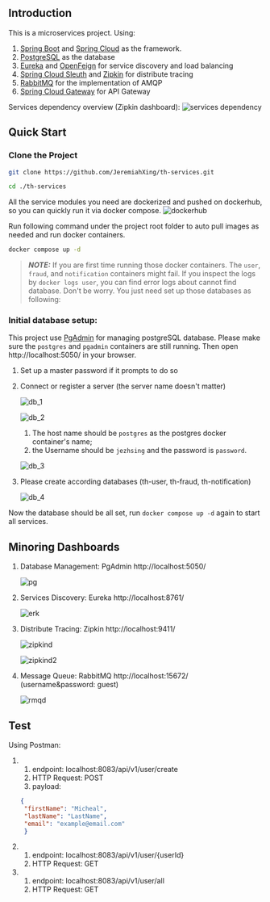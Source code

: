 
## Introduction
This is a microservices project. Using:
1. [Spring Boot](https://spring.io/projects/spring-boot) and [Spring Cloud](https://spring.io/projects/spring-cloud) as the framework.
2. [PostgreSQL](https://hub.docker.com/layers/library/postgres/alpine3.19/images/sha256-33ae62f11f31af2f2c29f02d1c3bea0727287794ec4323632bdd559256f7ed00) as the database
3. [Eureka](https://spring.io/guides/gs/service-registration-and-discovery/) and [OpenFeign](https://spring.io/projects/spring-cloud-openfeign) for service discovery and load balancing
4. [Spring Cloud Sleuth](https://spring.io/projects/spring-cloud-sleuth) and [Zipkin](https://zipkin.io/) for distribute tracing
5. [RabbitMQ](https://www.rabbitmq.com/) for the implementation of AMQP
6. [Spring Cloud Gateway](https://spring.io/projects/spring-cloud-gateway) for API Gateway


Services dependency overview (Zipkin dashboard):
![services dependency](./documents/images/services_dep.png)


## Quick Start

### Clone the Project

```bash
git clone https://github.com/JeremiahXing/th-services.git
```
```bash
cd ./th-services
```

All the service modules you need are dockerized and pushed on dockerhub, so you can quickly run it via docker compose.
![dockerhub](./documents/images/dockerhub.png)

Run following command under the project root folder to auto pull images as needed and run docker containers.
```bash
docker compose up -d
```
> **_NOTE:_**  If you are first time running those docker containers. 
> The `user`, `fraud`, and `notification` containers might fail. 
> If you inspect the logs by `docker logs user`, you can find error logs about cannot find database.
> Don't be worry. You just need set up those databases as following:

### Initial database setup:

This project use [PgAdmin](https://www.pgadmin.org/) for managing postgreSQL database.
Please make sure the `postgres` and `pgadmin` containers are still running. Then open http://localhost:5050/ in your browser.
1. Set up a master password if it prompts to do so
2. Connect or register a server (the server name doesn't matter)

   ![db_1](./documents/images/postgresql_1.png)

   ![db_2](./documents/images/postgresql_2.png)
   1. The host name should be `postgres` as the postgres docker container's name; 
   2. the Username should be `jezhsing` and the password is `password`.
   
   ![db_3](./documents/images/postgresql_3.png)
3. Please create according databases (th-user, th-fraud, th-notification)

   ![db_4](./documents/images/db.png)

Now the database should be all set, run `docker compose up -d` again to start all services.

## Minoring Dashboards

1. Database Management: PgAdmin http://localhost:5050/

   ![pg](./documents/images/pgd.png)

2. Services Discovery: Eureka http://localhost:8761/

   ![erk](./documents/images/erkd.png)

3. Distribute Tracing: Zipkin http://localhost:9411/

   ![zipkind](./documents/images/zipkind.png)

   ![zipkind2](./documents/images/zipkind2.png)

4. Message Queue: RabbitMQ http://localhost:15672/ (username&password: guest)

   ![rmqd](./documents/images/rmqd.png)


## Test

Using Postman:

1.  
   1. endpoint: localhost:8083/api/v1/user/create
   2. HTTP Request: POST
   3. payload: 
   ```json
   {
    "firstName": "Micheal",
    "lastName": "LastName",
    "email": "example@email.com"
    }
   ```

2.
    1. endpoint: localhost:8083/api/v1/user/{userId}
    2. HTTP Request: GET

3.
    1. endpoint: localhost:8083/api/v1/user/all
    2. HTTP Request: GET